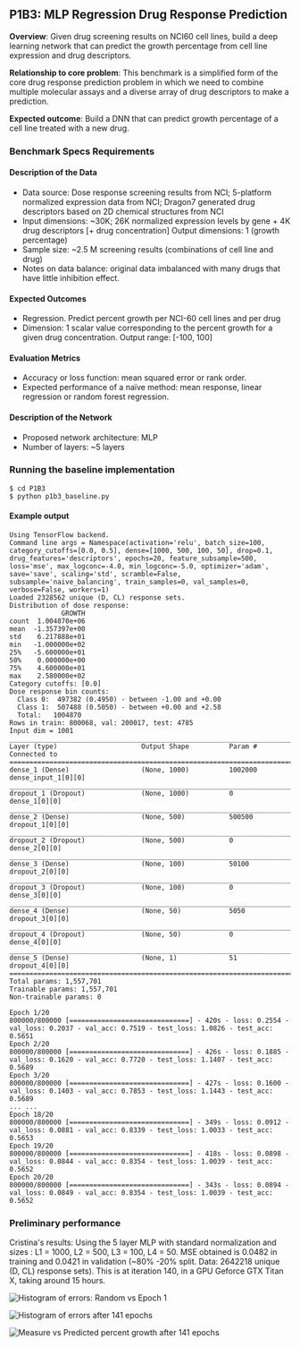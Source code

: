 ## P1B3: MLP Regression Drug Response Prediction

**Overview**: Given drug screening results on NCI60 cell lines, build a deep learning network that can predict the growth percentage from cell line expression and drug descriptors.

**Relationship to core problem**: This benchmark is a simplified form of the core drug response prediction problem in which we need to combine multiple molecular assays and a diverse array of drug descriptors to make a prediction.

**Expected outcome**: Build a DNN that can predict growth percentage of a cell line treated with a new drug.

### Benchmark Specs Requirements

#### Description of the Data
* Data source: Dose response screening results from NCI; 5-platform normalized expression data from NCI; Dragon7 generated drug descriptors based on 2D chemical structures from NCI
* Input dimensions: ~30K; 26K normalized expression levels by gene + 4K drug descriptors [+ drug concentration]
Output dimensions: 1 (growth percentage)
* Sample size: ~2.5 M screening results (combinations of cell line and drug)
* Notes on data balance: original data imbalanced with many drugs that have little inhibition effect.

#### Expected Outcomes
* Regression. Predict percent growth per NCI-60 cell lines and per drug
* Dimension: 1 scalar value corresponding to the percent growth for a given drug concentration. Output range: [-100, 100]

#### Evaluation Metrics
* Accuracy or loss function: mean squared error or rank order.
* Expected performance of a naïve method: mean response, linear regression or random forest regression.

#### Description of the Network
* Proposed network architecture: MLP
* Number of layers: ~5 layers

### Running the baseline implementation

```
$ cd P1B3
$ python p1b3_baseline.py
```

#### Example output
```
Using TensorFlow backend.
Command line args = Namespace(activation='relu', batch_size=100, category_cutoffs=[0.0, 0.5], dense=[1000, 500, 100, 50], drop=0.1, drug_features='descriptors', epochs=20, feature_subsample=500, loss='mse', max_logconc=-4.0, min_logconc=-5.0, optimizer='adam', save='save', scaling='std', scramble=False, subsample='naive_balancing', train_samples=0, val_samples=0, verbose=False, workers=1)
Loaded 2328562 unique (D, CL) response sets.
Distribution of dose response:
             GROWTH
count  1.004870e+06
mean  -1.357397e+00
std    6.217888e+01
min   -1.000000e+02
25%   -5.600000e+01
50%    0.000000e+00
75%    4.600000e+01
max    2.580000e+02
Category cutoffs: [0.0]
Dose response bin counts:
  Class 0:  497382 (0.4950) - between -1.00 and +0.00
  Class 1:  507488 (0.5050) - between +0.00 and +2.58
  Total:   1004870
Rows in train: 800068, val: 200017, test: 4785
Input dim = 1001
____________________________________________________________________________________________________
Layer (type)                     Output Shape          Param #     Connected to
====================================================================================================
dense_1 (Dense)                  (None, 1000)          1002000     dense_input_1[0][0]
____________________________________________________________________________________________________
dropout_1 (Dropout)              (None, 1000)          0           dense_1[0][0]
____________________________________________________________________________________________________
dense_2 (Dense)                  (None, 500)           500500      dropout_1[0][0]
____________________________________________________________________________________________________
dropout_2 (Dropout)              (None, 500)           0           dense_2[0][0]
____________________________________________________________________________________________________
dense_3 (Dense)                  (None, 100)           50100       dropout_2[0][0]
____________________________________________________________________________________________________
dropout_3 (Dropout)              (None, 100)           0           dense_3[0][0]
____________________________________________________________________________________________________
dense_4 (Dense)                  (None, 50)            5050        dropout_3[0][0]
____________________________________________________________________________________________________
dropout_4 (Dropout)              (None, 50)            0           dense_4[0][0]
____________________________________________________________________________________________________
dense_5 (Dense)                  (None, 1)             51          dropout_4[0][0]
====================================================================================================
Total params: 1,557,701
Trainable params: 1,557,701
Non-trainable params: 0

Epoch 1/20
800000/800000 [==============================] - 420s - loss: 0.2554 - val_loss: 0.2037 - val_acc: 0.7519 - test_loss: 1.0826 - test_acc: 0.5651
Epoch 2/20
800000/800000 [==============================] - 426s - loss: 0.1885 - val_loss: 0.1620 - val_acc: 0.7720 - test_loss: 1.1407 - test_acc: 0.5689
Epoch 3/20
800000/800000 [==============================] - 427s - loss: 0.1600 - val_loss: 0.1403 - val_acc: 0.7853 - test_loss: 1.1443 - test_acc: 0.5689
... ...
Epoch 18/20
800000/800000 [==============================] - 349s - loss: 0.0912 - val_loss: 0.0881 - val_acc: 0.8339 - test_loss: 1.0033 - test_acc: 0.5653
Epoch 19/20
800000/800000 [==============================] - 418s - loss: 0.0898 - val_loss: 0.0844 - val_acc: 0.8354 - test_loss: 1.0039 - test_acc: 0.5652
Epoch 20/20
800000/800000 [==============================] - 343s - loss: 0.0894 - val_loss: 0.0849 - val_acc: 0.8354 - test_loss: 1.0039 - test_acc: 0.5652

```

### Preliminary performance
Cristina's results: Using the 5 layer MLP with standard normalization and sizes : L1 = 1000, L2 = 500, L3 = 100, L4 = 50. MSE obtained is 0.0482 in training and  0.0421 in validation (~80% -20% split. Data: 2642218 unique (D, CL) response sets). This is at iteration 140, in a GPU Geforce GTX Titan X, taking around 15 hours.

![Histogram of errors: Random vs Epoch 1](https://raw.githubusercontent.com/ECP-CANDLE/Benchmarks/master/P1B3/images/histo_It0.png)

![Histogram of errors after 141 epochs](https://raw.githubusercontent.com/ECP-CANDLE/Benchmarks/master/P1B3/images/histo_It140.png)

![Measure vs Predicted percent growth after 141 epochs](https://raw.githubusercontent.com/ECP-CANDLE/Benchmarks/master/P1B3/images/meas_vs_pred_It140.png)
